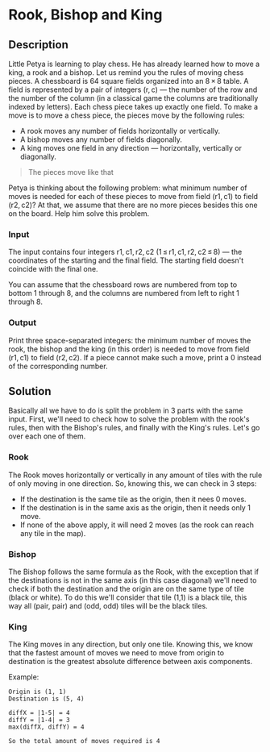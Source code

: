 # Rook, Bishop and King
## Description
Little Petya is learning to play chess. He has already learned how to move a king, a rook and a bishop. Let us remind you the rules of moving chess pieces. A chessboard is 64 square fields organized into an 8 × 8 table. A field is represented by a pair of integers (r, c) — the number of the row and the number of the column (in a classical game the columns are traditionally indexed by letters). Each chess piece takes up exactly one field. To make a move is to move a chess piece, the pieces move by the following rules:

* A rook moves any number of fields horizontally or vertically.
* A bishop moves any number of fields diagonally.
* A king moves one field in any direction — horizontally, vertically or diagonally.

> The pieces move like that

Petya is thinking about the following problem: what minimum number of moves is needed for each of these pieces to move from field (r1, c1) to field (r2, c2)? At that, we assume that there are no more pieces besides this one on the board. Help him solve this problem.

### Input
The input contains four integers r1, c1, r2, c2 (1 ≤ r1, c1, r2, c2 ≤ 8) — the coordinates of the starting and the final field. The starting field doesn't coincide with the final one.

You can assume that the chessboard rows are numbered from top to bottom 1 through 8, and the columns are numbered from left to right 1 through 8.

### Output
Print three space-separated integers: the minimum number of moves the rook, the bishop and the king (in this order) is needed to move from field (r1, c1) to field (r2, c2). If a piece cannot make such a move, print a 0 instead of the corresponding number.

## Solution
Basically all we have to do is split the problem in 3 parts with the same input. First, we'll need to check how to solve the problem with the rook's rules, then with the Bishop's rules, and finally with the King's rules. Let's go over each one of them.

### Rook
The Rook moves horizontally or vertically in any amount of tiles with the rule of only moving in one direction. So, knowing this, we can check in 3 steps:
- If the destination is the same tile as the origin, then it nees 0 moves.
- If the destination is in the same axis as the origin, then it needs only 1 move.
- If none of the above apply, it will need 2 moves (as the rook can reach any tile in the map).

### Bishop
The Bishop follows the same formula as the Rook, with the exception that if the destinations is not in the same axis (in this case diagonal) we'll need to check if both the destination and the origin are on the same type of tile (black or white). To do this we'll consider that tile (1,1) is a black tile, this way all (pair, pair) and (odd, odd) tiles will be the black tiles.

### King
The King moves in any direction, but only one tile. Knowing this, we know that the fastest amount of moves we need to move from origin to destination is the greatest absolute difference between axis components.

Example:
```
Origin is (1, 1)
Destination is (5, 4)

diffX = |1-5| = 4
diffY = |1-4| = 3
max(diffX, diffY) = 4

So the total amount of moves required is 4
```